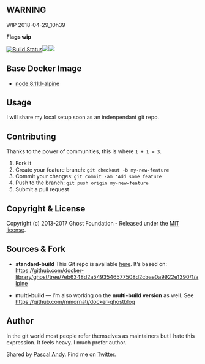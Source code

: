 ## WARNING

WIP 2018-04-29_10h39

**Flags wip**

[![Build Status](https://travis-ci.org/mmornati/docker-ghostblog.svg)](https://travis-ci.org/mmornati/docker-ghostblog)[![](https://images.microbadger.com/badges/image/mmornati/docker-ghostblog.svg)](https://microbadger.com/images/mmornati/docker-ghostblog "Get your own image badge on microbadger.com")[![](https://images.microbadger.com/badges/version/mmornati/docker-ghostblog.svg)](https://microbadger.com/images/mmornati/docker-ghostblog "Get your own version badge on microbadger.com")

## Base Docker Image

- [node:8.11.1-alpine](https://registry.hub.docker.com/_/node/)

## Usage

I will share my local setup soon as an indenpendant git repo.


## Contributing

Thanks to the power of communities, this is where `1 + 1 = 3`.

1. Fork it
2. Create your feature branch: `git checkout -b my-new-feature`
3. Commit your changes: `git commit -am 'Add some feature'`
4. Push to the branch: `git push origin my-new-feature`
5. Submit a pull request


## Copyright & License

Copyright (c) 2013-2017 Ghost Foundation - Released under the [MIT license](LICENSE).


## Sources & Fork

- **standard-build** This Git repo is available [here](https://github.com/firepress-org/xyz). It’s based on:
https://github.com/docker-library/ghost/tree/7eb6348d2a5493546577508d2cbae0a9922e1390/1/alpine

- **multi-build** — I’m also working on the **multi-build version** as well. See https://github.com/mmornati/docker-ghostblog


## Author

In the git world most people refer themselves as maintainers but I hate this expression. It feels heavy. I much prefer author.

Shared by [Pascal Andy](https://pascalandy.com/blog/now/). Find me on [Twitter](https://twitter.com/askpascalandy).